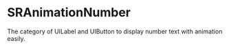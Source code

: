 # SRAnimationNumber
The category of UILabel and UIButton to display number text with animation easily.
